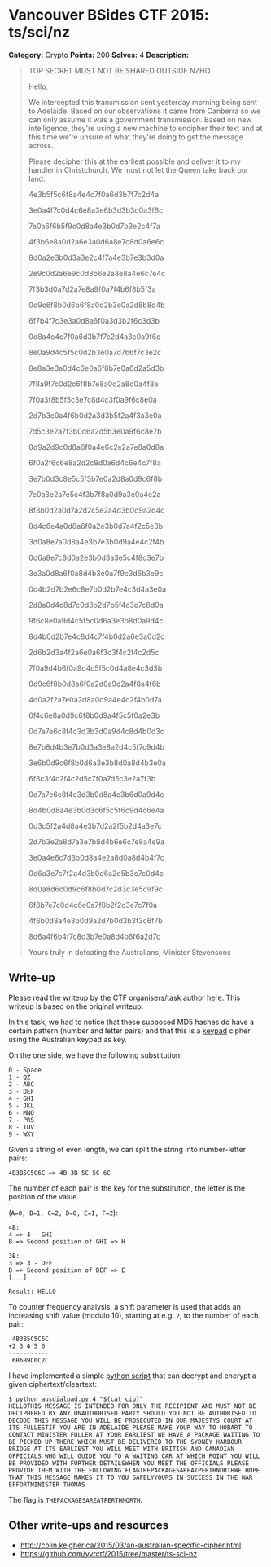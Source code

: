# Vancouver BSides CTF 2015: ts/sci/nz

**Category:** Crypto
**Points:** 200
**Solves:** 4
**Description:** 

> TOP SECRET MUST NOT BE SHARED OUTSIDE NZHQ
> 
> Hello,
> 
> We intercepted this transmission sent yesterday morning being sent to Adelaide. Based on our observations it came from Canberra so we can only assume it was a government transmission. Based on new intelligence, they're using a new machine to encipher their text and at this time we're unsure of what they're doing to get the message across.
> 
> Please decipher this at the earliest possible and deliver it to my handler in Christchurch. We must not let the Queen take back our land.
> 
> 4e3b5f5c6f8a4e4c7f0a6d3b7f7c2d4a
>
> 3e0a4f7c0d4c6e8a3e6b3d3b3d0a3f6c
>
> 7e0a6f6b5f9c0d8a4e3b0d7b3e2c4f7a
>
> 4f3b6e8a0d2a6e3a0d6a8e7c8d0a6e6c
>
> 8d0a2e3b0d3a3e2c4f7a4e3b7e3b3d0a
>
> 2e9c0d2a6e9c0d8b6e2a8e8a4e6c7e4c
>
> 7f3b3d0a7d2a7e8a9f0a7f4b6f8b5f3a
>
> 0d9c6f8b0d6b6f8a0d2b3e0a2d8b8d4b
>
> 6f7b4f7c3e3a0d8a6f0a3d3b2f6c3d3b
>
> 0d8a4e4c7f0a6d3b7f7c2d4a3e0a9f6c
>
> 8e0a9d4c5f5c0d2b3e0a7d7b6f7c3e2c
>
> 8e8a3e3a0d4c6e0a6f8b7e0a6d2a5d3b
>
> 7f8a9f7c0d2c6f8b7e8a0d2a8d0a4f8a
>
> 7f0a3f8b5f5c3e7c8d4c3f0a9f6c8e0a
>
> 2d7b3e0a4f6b0d2a3d3b5f2a4f3a3e0a
>
> 7d5c3e2a7f3b0d6a2d5b3e0a9f6c8e7b
>
> 0d9a2d9c0d8a6f0a4e6c2e2a7e8a0d8a
>
> 6f0a2f6c6e8a2d2c8d0a6d4c6e4c7f8a
>
> 3e7b0d3c8e5c5f3b7e0a2d8a0d9c6f8b
>
> 7e0a3e2a7e5c4f3b7f8a0d9a3e0a4e2a
>
> 8f3b0d2a0d7a2d2c5e2a4d3b0d9a2d4c
>
> 8d4c6e4a0d8a6f0a2e3b0d7a4f2c5e3b
>
> 3d0a8e7a0d8a4e3b7e3b0d9a4e4c2f4b
>
> 0d6a8e7c8d0a2e3b0d3a3e5c4f8c3e7b
>
> 3e3a0d8a6f0a8d4b3e0a7f9c3d6b3e9c
>
> 0d4b2d7b2e6c8e7b0d2b7e4c3d4a3e0a
>
> 2d8a0d4c8d7c0d3b2d7b5f4c3e7c8d0a
>
> 9f6c8e0a9d4c5f5c0d6a3e3b8d0a9d4c
>
> 8d4b0d2b7e4c8d4c7f4b0d2a6e3a0d2c
>
> 2d6b2d3a4f2a6e0a6f3c3f4c2f4c2d5c
>
> 7f0a9d4b6f0a9d4c5f5c0d4a8e4c3d3b
>
> 0d9c6f8b0d8a6f0a2d0a9d2a4f8a4f6b
>
> 4d0a2f2a7e0a2d8a0d9a4e4c2f4b0d7a
>
> 6f4c6e8a0d9c6f8b0d9a4f5c5f0a2e3b
>
> 0d7a7e6c8f4c3d3b3d0a9d4c8d4b0d3c
>
> 8e7b8d4b3e7b0d3a3e8a2d4c5f7c9d4b
>
> 3e6b0d9c6f8b0d6a3e3b8d0a8d4b3e0a
>
> 6f3c3f4c2f4c2d5c7f0a7d5c3e2a7f3b
>
> 0d7a7e6c8f4c3d3b0d8a4e3b6d0a9d4c
>
> 8d4b0d8a4e3b0d3c6f5c5f6c9d4c6e4a
>
> 0d3c5f2a4d8a4e3b7d2a2f5b2d4a3e7c
>
> 2d7b3e2a8d7a3e7b8d4b6e6c7e8a4e9a
>
> 3e0a4e6c7d3b0d8a4e2a8d0a8d4b4f7c
>
> 0d6a3e7c7f2a4d3b0d6a2d5b3e7c0d4c
>
> 8d0a8d6c0d9c6f8b0d7c2d3c3e5c9f9c
>
> 6f8b7e7c0d4c6e0a7f8b2f2c3e7c7f0a
>
> 4f6b0d8a4e3b0d9a2d7b0d3b3f3c6f7b
>
> 8d6a4f6b4f7c8d3b7e0a8d4b6f6a2d7c
> 
> Yours truly in defeating the Australians,
> Minister Stevensons

## Write-up

Please read the writeup by the CTF organisers/task author [here](https://github.com/yvrctf/2015/tree/master/ts-sci-nz). This writeup is based on the original writeup.

In this task, we had to notice that these supposed MD5 hashes do have a certain pattern (number and letter pairs) and that this is a [keypad](http://dialabc.com/motion/keypads.html) cipher using the Australian keypad as key.

On the one side, we have the following substitution:

```
0 - Space
1 - QZ
2 - ABC
3 - DEF
4 - GHI
5 - JKL
6 - MNO
7 - PRS
8 - TUV
9 - WXY
```

Given a string of even length, we can split the string into number-letter pairs:

```
4B3B5C5C6C => 4B 3B 5C 5C 6C
```

The number of each pair is the key for the substitution, the letter is the position of the value

(`A=0, B=1, C=2, D=0, E=1, F=2`):

```
4B:
4 => 4 - GHI
B => Second position of GHI => H

3B:
3 => 3 - DEF
B => Second position of DEF => E
[...]

Result: HELLO
```

To counter frequency analysis, a shift parameter is used that adds an increasing shift value (modulo 10), starting at e.g. `2`, to the number of each pair:

```
 4B3B5C5C6C
+2 3 4 5 6 
-----------
 6B6B9C0C2C
```

I have implemented a simple [python script](https://github.com/YASME-Tim/crypto-tools/tree/master/aus-dial-pad) that can decrypt and encrypt a given ciphertext/cleartext:

```
$ python ausdialpad.py 4 "$(cat cip)"
HELLOTHIS MESSAGE IS INTENDED FOR ONLY THE RECIPIENT AND MUST NOT BE DECIPHERED BY ANY UNAUTHORISED PARTY SHOULD YOU NOT BE AUTHORISED TO DECODE THIS MESSAGE YOU WILL BE PROSECUTED IN OUR MAJESTYS COURT AT ITS FULLESTIF YOU ARE IN ADELAIDE PLEASE MAKE YOUR WAY TO HOBART TO CONTACT MINISTER FULLER AT YOUR EARLIEST WE HAVE A PACKAGE WAITING TO BE PICKED UP THERE WHICH MUST BE DELIVERED TO THE SYDNEY HARBOUR BRIDGE AT ITS EARLIEST YOU WILL MEET WITH BRITISH AND CANADIAN OFFICIALS WHO WILL GUIDE YOU TO A WAITING CAR AT WHICH POINT YOU WILL BE PROVIDED WITH FURTHER DETAILSWHEN YOU MEET THE OFFICIALS PLEASE PROVIDE THEM WITH THE FOLLOWING FLAGTHEPACKAGESAREATPERTHNORTHWE HOPE THAT THIS MESSAGE MAKES IT TO YOU SAFELYYOURS IN SUCCESS IN THE WAR EFFORTMINISTER THOMAS
```

The flag is `THEPACKAGESAREATPERTHNORTH`.

## Other write-ups and resources

* <http://colin.keigher.ca/2015/03/an-australian-specific-cipher.html>
* <https://github.com/yvrctf/2015/tree/master/ts-sci-nz>